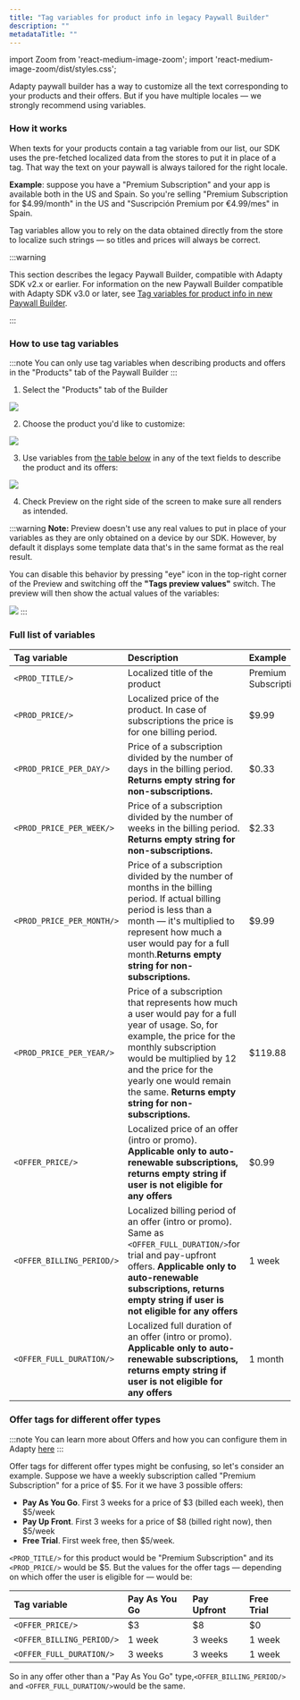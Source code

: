 ```yaml
---
title: "Tag variables for product info in legacy Paywall Builder"
description: ""
metadataTitle: ""
---
```


import Zoom from 'react-medium-image-zoom';
import 'react-medium-image-zoom/dist/styles.css';

Adapty paywall builder has a way to customize all the text corresponding to your products and their offers. But if you have multiple locales — we strongly recommend using variables.

### How it works

When texts for your products contain a tag variable from our list, our SDK uses the pre-fetched localized data from the stores to put it in place of a tag. That way the text on your paywall is always tailored for the right locale.

**Example**: suppose you have a "Premium Subscription" and your app is available both in the US and Spain. So you're  selling "Premium Subscription for $4.99/month" in the US and "Suscripción Premium por €4.99/mes" in Spain.

Tag variables allow you to rely on the data obtained directly from the store to localize such strings — so titles and prices will always be correct.

:::warning

This section describes the legacy Paywall Builder, compatible with Adapty SDK v2.x or earlier. For information on the new Paywall Builder compatible with Adapty SDK v3.0 or later, see [Tag variables for product info in new Paywall Builder](paywall-builder-tag-variables).

:::

### How to use tag variables

:::note
You can only use tag variables when describing products and offers in the "Products" tab of the Paywall Builder
:::

1. Select the "Products" tab of the Builder

<Zoom>
  <img src={require('./img/88265fb-tag_variables_scroll_to_products.webp').default}
  style={{
    border: 'none', /* border width and color */
    width: '700px', /* image width */
    display: 'block', /* for alignment */
    margin: '0 auto' /* center alignment */
  }}
/>
</Zoom>

2. Choose the product you'd like to customize:

<Zoom>
  <img src={require('./img/0a69e8f-tag_variables_select_product.webp').default}
  style={{
    border: 'none', /* border width and color */
    width: '700px', /* image width */
    display: 'block', /* for alignment */
    margin: '0 auto' /* center alignment */
  }}
/>
</Zoom>

3. Use variables from [the table below](paywall-builder-tag-variables#full-list-of-variables) in any of the text fields to describe the product and its offers:

<Zoom>
  <img src={require('./img/8c77550-tag_variables_usage.webp').default}
  style={{
    border: 'none', /* border width and color */
    width: '700px', /* image width */
    display: 'block', /* for alignment */
    margin: '0 auto' /* center alignment */
  }}
/>
</Zoom>

4. Check Preview on the right side of the screen to make sure all renders as intended.

:::warning
**Note:** Preview doesn't use any real values to put in place of your variables as they are only obtained on a device by our SDK. However, by default it displays some template data that's in the same format as the real result.

You can disable this behavior by pressing "eye" icon in the top-right corner of the Preview and switching off the **"Tags preview values"** switch. The preview will then show the actual values of the variables:

<Zoom>
  <img src={require('./img/aaf7439-tag_variables_preview_values_off.webp').default}
  style={{
    border: 'none', /* border width and color */
    width: '700px', /* image width */
    display: 'block', /* for alignment */
    margin: '0 auto' /* center alignment */
  }}
/>
</Zoom>
:::

### Full list of variables

| Tag variable              | Description                                                                                                                                                                                                                                                                           | Example              |
| :------------------------ | :------------------------------------------------------------------------------------------------------------------------------------------------------------------------------------------------------------------------------------------------------------------------------------ | :------------------- |
| `<PROD_TITLE/>`           | Localized title of the product                                                                                                                                                                                                                                                        | Premium Subscription |
| `<PROD_PRICE/>`           | Localized price of the product. In case of subscriptions the price is for one billing period.                                                                                                                                                                                         | $9.99                |
| `<PROD_PRICE_PER_DAY/>`   | Price of a subscription divided by the number of days in the billing period. **Returns empty string for non-subscriptions.**                                                                                                                                                          | $0.33                |
| `<PROD_PRICE_PER_WEEK/>`  | Price of a subscription divided by the number of weeks in the billing period. **Returns empty string for non-subscriptions.**                                                                                                                                                         | $2.33                |
| `<PROD_PRICE_PER_MONTH/>` | Price of a subscription divided by the number of months in the billing period. If actual billing period is less than a month — it's multiplied to represent how much a user would pay for a full month.**Returns empty string for non-subscriptions.**                                | $9.99                |
| `<PROD_PRICE_PER_YEAR/>`  | Price of a subscription that represents how much a user would pay for a full year of usage. So, for example, the price for the monthly subscription would be multiplied by 12 and the price for the yearly one would remain the same. **Returns empty string for non-subscriptions.** | $119.88              |
| `<OFFER_PRICE/>`          | Localized price of an offer (intro or promo). **Applicable only to auto-renewable subscriptions, returns empty string if user is not eligible for any offers**                                                                                                                        | $0.99                |
| `<OFFER_BILLING_PERIOD/>` | Localized billing period of an offer (intro or promo). Same as `<OFFER_FULL_DURATION/>`for trial and pay-upfront offers. **Applicable only to auto-renewable subscriptions, returns empty string if user is not eligible for any offers**                                             | 1 week               |
| `<OFFER_FULL_DURATION/>`  | Localized full duration of an offer (intro or promo). **Applicable only to auto-renewable subscriptions, returns empty string if user is not eligible for any offers**                                                                                                                | 1 month              |

### Offer tags for different offer types

:::note
You can learn more about Offers and how you can configure them in Adapty [here](offers)
:::

Offer tags for different offer types might be confusing, so let's consider an example. Suppose we have a weekly subscription called "Premium Subscription" for a price of $5. For it we have 3 possible offers:

- **Pay As You Go**. First 3 weeks for a price of $3 (billed each week), then $5/week
- **Pay Up Front**. First 3 weeks for a price of $8 (billed right now), then $5/week
- **Free Trial**. First week free, then $5/week.

`<PROD_TITLE/>` for this product would be "Premium Subscription" and its `<PROD_PRICE/>` would be $5. But the values for the offer tags — depending on which offer the user is eligible for — would be:

| Tag variable              | Pay As You Go | Pay Upfront | Free Trial |
| :------------------------ | :------------ | :---------- | :--------- |
| `<OFFER_PRICE/>`          | $3            | $8          | $0         |
| `<OFFER_BILLING_PERIOD/>` | 1 week        | 3 weeks     | 1 week     |
| `<OFFER_FULL_DURATION/>`  | 3 weeks       | 3 weeks     | 1 week     |

So in any offer other than a "Pay As You Go" type,`<OFFER_BILLING_PERIOD/>` and `<OFFER_FULL_DURATION/>`would be the same.